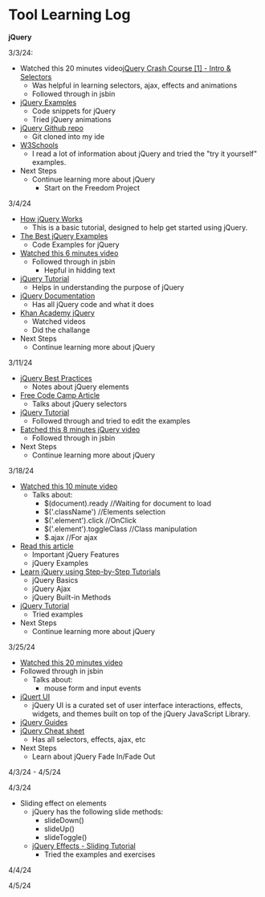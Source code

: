 # Tool Learning Log

**jQuery**

3/3/24:
* Watched this 20 minutes video[jQuery Crash Course [1] - Intro & Selectors](https://www.youtube.com/watch?v=3nrLc_JOF7k)
    * Was helpful in learning selectors, ajax, effects and animations
    * Followed through in jsbin
* [jQuery Examples](https://www.quackit.com/jquery/examples/)
    *  Code snippets for jQuery
    *  Tried jQuery animations
* [jQuery Github repo](https://github.com/jquery/jquery?tab=readme-ov-file)
    * Git cloned into my ide
*  [W3Schools](https://www.w3schools.com/jquERy/default.asp)
   *  I read a lot of information about jQuery and tried the "try it yourself" examples.
*  Next Steps
    * Continue learning more about jQuery 
         *   Start on the Freedom Project
     
           
3/4/24

* [How jQuery Works](https://learn.jquery.com/about-jquery/how-jquery-works/)
  * This is a basic tutorial, designed to help get started using jQuery.
* [The Best jQuery Examples](https://www.freecodecamp.org/news/the-best-jquery-examples/)
  * Code Examples for jQuery
* [Watched this 6 minutes video](https://www.youtube.com/watch?v=JjIvF0yikGU)
  * Followed through in jsbin
      * Hepful in hidding text
* [jQuery Tutorial](https://www.geeksforgeeks.org/jquery-tutorial/)
   * Helps in understanding the purpose of jQuery
* [jQuery Documentation](https://devdocs.io/jquery/)
  * Has all jQuery code and what it does
* [Khan Academy jQuery](https://www.khanacademy.org/computing/computer-programming/html-js-jquery/jquery-intro/v/what-is-jquery)
  * Watched videos
  * Did the challange 
* Next Steps
  * Continue learning more about jQuery
 
3/11/24

* [jQuery Best Practices](https://greena13.github.io/blog/2020/12/05/jquery-best-practices/)
  * Notes about jQuery elements
* [Free Code Camp Article](https://www.freecodecamp.org/news/the-best-jquery-examples/)
  * Talks about jQuery selectors
* [jQuery Tutorial](https://www.tutorialspoint.com/jquery/index.htm)
  * Followed through and tried to edit the examples
* [Eatched this 8 minutes jQuery video](https://www.youtube.com/watch?v=hMxGhHNOkCU)
  * Followed through in jsbin
* Next Steps
  * Continue learning more about jQuery
 
3/18/24
* [Watched this 10 minute video](https://www.youtube.com/watch?v=YprBzDEg7bc)
   * Talks about:
       * $(document).ready //Waiting for document to load
       * $('.className') //Elements selection
       * $('.element').click //OnClick
       * $('.element').toggleClass //Class manipulation
       * $.ajax //For ajax
* [Read this article](https://www.hostinger.com/tutorials/what-is-jquery/)
   * Important jQuery Features
   * jQuery Examples
* [Learn jQuery using Step-by-Step Tutorials](https://www.tutorialsteacher.com/jquery)
   * jQuery Basics
   * jQuery Ajax
   * jQuery Built-in Methods
 * [jQuery Tutorial](https://www.javatpoint.com/jquery-tutorial)
   * Tried examples
* Next Steps
  * Continue learning more about jQuery

3/25/24 
*  [Watched this 20 minutes video](https://www.youtube.com/watch?v=VlWsJHsVb-E)
  *  Followed through in jsbin
     *  Talks about:
        *   mouse form and input events
* [jQuert UI](https://jqueryui.com/)
  *  jQuery UI is a curated set of user interface interactions, effects, widgets, and themes built on top of the jQuery JavaScript Library.
* [jQuery Guides](https://moodledev.io/docs/guides/javascript/jquery)
* [jQuery Cheat sheet](https://oscarotero.com/jquery/)
  *  Has all selectors, effects, ajax, etc
* Next Steps
  * Learn about jQuery Fade In/Fade Out
 
4/3/24 - 4/5/24

4/3/24
* Sliding effect on elements
   * jQuery has the following slide methods:
      * slideDown()
      * slideUp()
      * slideToggle()
   * [jQuery Effects - Sliding Tutorial](https://www.w3schools.com/jquery/jquery_slide.asp)
      * Tried the examples and exercises
    
4/4/24



4/5/24

   


<!-- 
* Links you used today (websites, videos, etc)
* Things you tried, progress you made, etc
* Challenges, a-ha moments, etc
* Questions you still have
* What you're going to try next
-->
